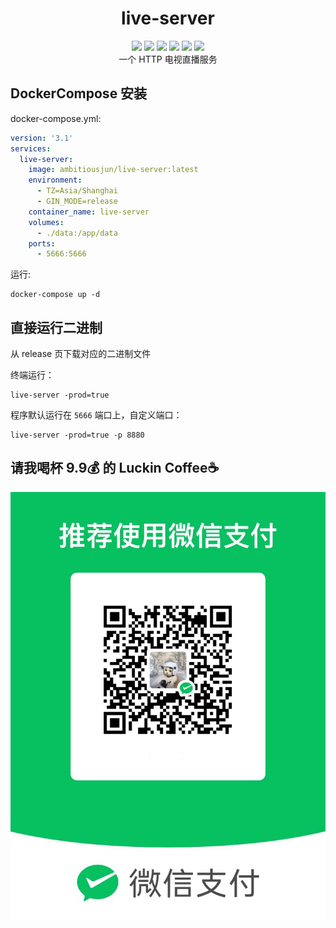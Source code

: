 <h1 align="center">live-server</h1>

<div align="center">
  <a href="https://github.com/AmbitiousJun/live-server/tree/v1.13.2"><img src="https://img.shields.io/github/v/tag/AmbitiousJun/live-server"></img></a>
  <a href="https://hub.docker.com/r/ambitiousjun/live-server/tags"><img src="https://img.shields.io/docker/image-size/ambitiousjun/live-server/v1.13.2"></img></a>
  <a href="https://hub.docker.com/r/ambitiousjun/live-server/tags"><img src="https://img.shields.io/docker/pulls/ambitiousjun/live-server"></img></a>
  <a href="https://goreportcard.com/report/github.com/AmbitiousJun/live-server"><img src="https://goreportcard.com/badge/github.com/AmbitiousJun/live-server"></img></a>
  <a href="https://github.com/AmbitiousJun/live-server/releases/latest"><img src="https://img.shields.io/github/downloads/AmbitiousJun/live-server/total"></img></a>
  <img src="https://img.shields.io/github/license/AmbitiousJun/live-server"></img>
</div>

<div align="center">
  一个 HTTP 电视直播服务
</div>

## DockerCompose 安装

docker-compose.yml:

```yaml
version: '3.1'
services:
  live-server:
    image: ambitiousjun/live-server:latest
    environment:
      - TZ=Asia/Shanghai
      - GIN_MODE=release
    container_name: live-server
    volumes:
      - ./data:/app/data
    ports:
      - 5666:5666
```

运行: 

```shell
docker-compose up -d
```

## 直接运行二进制

从 release 页下载对应的二进制文件

终端运行：

```shell
live-server -prod=true
```

程序默认运行在 `5666` 端口上，自定义端口：

```shell
live-server -prod=true -p 8880
```

## 请我喝杯 9.9💰 的 Luckin Coffee☕️

![](assets/2024-11-05-09-59-45.png)